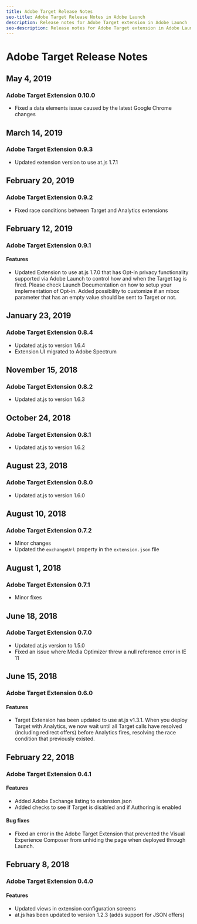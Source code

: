 ```yaml
---
title: Adobe Target Release Notes
seo-title: Adobe Target Release Notes in Adobe Launch
description: Release notes for Adobe Target extension in Adobe Launch
seo-description: Release notes for Adobe Target extension in Adobe Launch
---
```


# Adobe Target Release Notes

## May 4, 2019

### Adobe Target Extension 0.10.0

* Fixed a data elements issue caused by the latest Google Chrome changes

## March 14, 2019

### Adobe Target Extension 0.9.3

* Updated extension version to use at.js 1.7.1

## February 20, 2019

### Adobe Target Extension 0.9.2

* Fixed race conditions between Target and Analytics extensions

## February 12, 2019

### Adobe Target Extension 0.9.1

#### **Features**

* Updated Extension to use at.js 1.7.0 that has Opt-in privacy functionality supported via Adobe Launch to control how and when the Target tag is fired. Please check Launch Documentation on how to setup your implementation of Opt-in. Added possibility to customize if an mbox parameter that has an empty value should be sent to Target or not.

## January 23, 2019

### Adobe Target Extension 0.8.4

* Updated at.js to version 1.6.4
* Extension UI migrated to Adobe Spectrum

## November 15, 2018

### Adobe Target Extension 0.8.2

* Updated at.js to version 1.6.3

## October 24, 2018

### Adobe Target Extension 0.8.1

* Updated at.js to version 1.6.2

## August 23, 2018

### Adobe Target Extension 0.8.0

* Updated at.js to version 1.6.0

## August 10, 2018

### Adobe Target Extension 0.7.2

* Minor changes
* Updated the `exchangeUrl` property in the `extension.json` file

## August 1, 2018

### Adobe Target Extension 0.7.1

* Minor fixes

## June 18, 2018

### Adobe Target Extension 0.7.0

* Updated at.js version to 1.5.0
* Fixed an issue where Media Optimizer threw a null reference error in IE 11

## June 15, 2018

### Adobe Target Extension 0.6.0

#### **Features**

* Target Extension has been updated to use at.js v1.3.1. When you deploy Target with Analytics, we now wait until all Target calls have resolved (including redirect offers) before Analytics fires, resolving the race condition that previously existed.

## February 22, 2018

### Adobe Target Extension 0.4.1

#### **Features**

* Added Adobe Exchange listing to extension.json
* Added checks to see if Target is disabled and if Authoring is enabled

#### **Bug fixes**

* Fixed an error in the Adobe Target Extension that prevented the Visual Experience Composer from unhiding the page when deployed through Launch.

## February 8, 2018

### Adobe Target Extension 0.4.0

#### **Features**

* Updated views in extension configuration screens
* at.js has been updated to version 1.2.3 (adds support for JSON offers)
